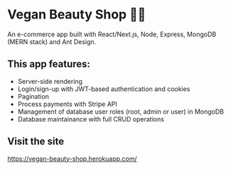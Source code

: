 # Vegan Beauty Shop 🌿🌺
An e-commerce app built with React/Next.js, Node, Express, MongoDB (MERN stack) and Ant Design.

## This app features:
* Server-side rendering
* Login/sign-up with JWT-based authentication and cookies
* Pagination
* Process payments with Stripe API
* Management of database user roles (root, admin or user) in MongoDB
* Database maintainance with full CRUD operations

## Visit the site
https://vegan-beauty-shop.herokuapp.com/
